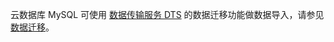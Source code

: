 云数据库 MySQL 可使用 [数据传输服务 DTS](https://cloud.tencent.com/document/product/571) 的数据迁移功能做数据导入，请参见 <a href="https://intl.cloud.tencent.com/document/product/571/34103" target="_blank">数据迁移</a>。
